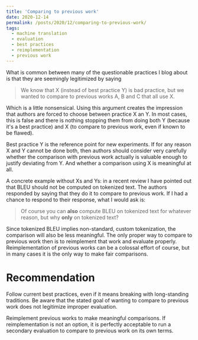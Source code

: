 ```yaml
---
title: 'Comparing to previous work'
date: 2020-12-14
permalink: /posts/2020/12/comparing-to-previous-work/
tags:
  - machine translation
  - evaluation
  - best practices
  - reimplementation
  - previous work
---
```


What is common between many of the questionable practices I blog about is that they are seemingly legitimized by saying

> We know that X (instead of best practice Y) is bad practice, but we wanted to compare to previous works A, B and C that all use X.

Which is a little nonsensical. Using this argument creates the impression that authors are forced to choose between practice X an Y.
In most cases, this is false and there is nothing stopping them from doing both Y (because it's a best practice) and X (to compare to previous work,
even if known to be flawed).

Best practice Y is the reference point for new experiments. If for any reason X and Y cannot be done both, then authors should consider very carefully
whether the comparison with previous work actually is valuable enough to justify deviating from Y. And whether a comparison using X is meaningful at all.

A concrete example without Xs and Ys: in a recent review I have pointed out that BLEU should not be computed on tokenized text.
The authors responded by saying that they do it to compare to previous work. If I had a chance to respond to their response, what I would ask is:

> Of course you can **also** compute BLEU on tokenized text for whatever reason, but why **only** on tokenized text?

Since tokenized BLEU implies non-standard, custom tokenization, the comparison will also be less meaningful. The only proper way to 
compare to previous work then is to reimplement that work and evaluate properly. Reimplementation of previous works can be a colossal effort of course,
but in many cases it is the only way to make fair comparisons.

Recommendation
==============

Follow current best practices, even if it means breaking with long-standing traditions. Be aware that the stated goal of wanting to compare to
previous work does not legitimize improper evaluation.

Reimplement previous works to make meaningful comparisons.
If reimplementation is not an option, it is perfectly acceptable to run a secondary evaluation to compare to previous work on its own terms.
